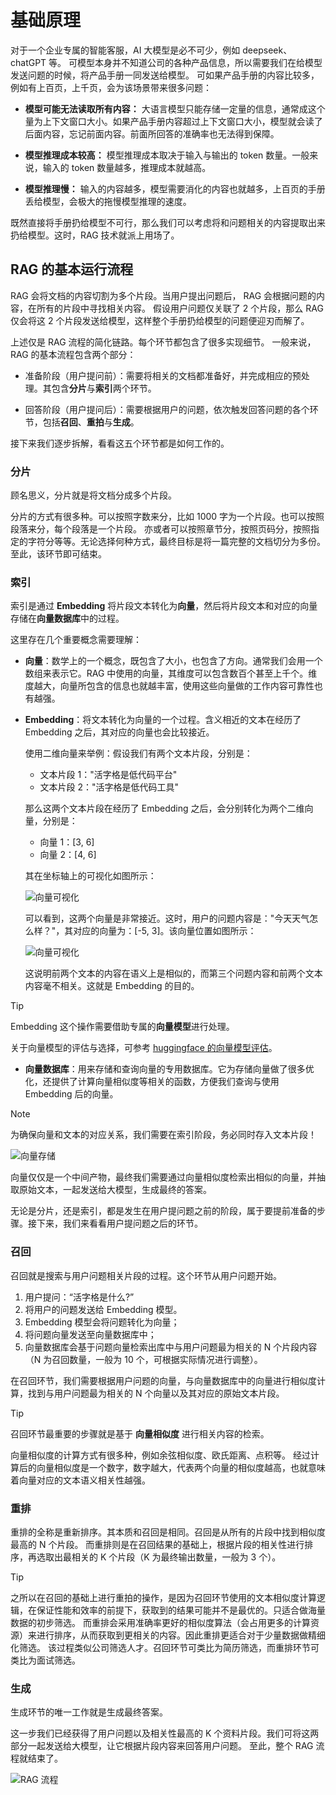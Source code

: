 # 基础原理

对于一个企业专属的智能客服，AI 大模型是必不可少，例如 deepseek、chatGPT 等。
可模型本身并不知道公司的各种产品信息，所以需要我们在给模型发送问题的时候，将产品手册一同发送给模型。
可如果产品手册的内容比较多，例如有上百页，上千页，会为该场景带来很多问题：

- **模型可能无法读取所有内容：** 大语言模型只能存储一定量的信息，通常成这个量为上下文窗口大小。如果产品手册内容超过上下文窗口大小，模型就会读了后面内容，忘记前面内容。前面所回答的准确率也无法得到保障。

- **模型推理成本较高：** 模型推理成本取决于输入与输出的 token 数量。一般来说，输入的 token 数量越多，推理成本就越高。

- **模型推理慢：** 输入的内容越多，模型需要消化的内容也就越多，上百页的手册丢给模型，会极大的拖慢模型推理的速度。

既然直接将手册扔给模型不可行，那么我们可以考虑将和问题相关的内容提取出来扔给模型。这时，RAG 技术就派上用场了。

## RAG 的基本运行流程

RAG 会将文档的内容切割为多个片段。当用户提出问题后， RAG 会根据问题的内容，在所有的片段中寻找相关内容。
假设用户问题仅关联了 2 个片段，那么 RAG 仅会将这 2 个片段发送给模型，这样整个手册扔给模型的问题便迎刃而解了。

上述仅是 RAG 流程的简化链路。每个环节都包含了很多实现细节。
一般来说，RAG 的基本流程包含两个部分：

- 准备阶段（用户提问前）：需要将相关的文档都准备好，并完成相应的预处理。其包含**分片**与**索引**两个环节。

- 回答阶段（用户提问后）：需要根据用户的问题，依次触发回答问题的各个环节，包括**召回**、**重拍**与**生成**。

接下来我们逐步拆解，看看这五个环节都是如何工作的。

### 分片

顾名思义，分片就是将文档分成多个片段。

分片的方式有很多种。可以按照字数来分，比如 1000 字为一个片段。也可以按照段落来分，每个段落是一个片段。
亦或者可以按照章节分，按照页码分，按照指定的字符分等等。无论选择何种方式，最终目标是将一篇完整的文档切分为多份。至此，该环节即可结束。

### 索引

索引是通过 **Embedding** 将片段文本转化为**向量**，然后将片段文本和对应的向量存储在**向量数据库**中的过程。

这里存在几个重要概念需要理解：

- **向量**：数学上的一个概念，既包含了大小，也包含了方向。通常我们会用一个数组来表示它。RAG 中使用的向量，其维度可以包含数百个甚至上千个。维度越大，向量所包含的信息也就越丰富，使用这些向量做的工作内容可靠性也有越强。

- **Embedding**：将文本转化为向量的一个过程。含义相近的文本在经历了 Embedding 之后，其对应的向量也会比较接近。

  使用二维向量来举例：假设我们有两个文本片段，分别是：
  
  - 文本片段 1："活字格是低代码平台"
  - 文本片段 2："活字格是低代码工具"
  
  那么这两个文本片段在经历了 Embedding 之后，会分别转化为两个二维向量，分别是：
  
  - 向量 1：[3, 6]
  - 向量 2：[4, 6]
  
  其在坐标轴上的可视化如图所示：

  ![向量可视化](../images/vector-example-1.png "相似向量示例")

  可以看到，这两个向量是非常接近。这时，用户的问题内容是："今天天气怎么样？"，其对应的向量为：[-5, 3]。该向量位置如图所示：

  ![向量可视化](../images/vector-example-2.png "不相似向量示例")

  这说明前两个文本的内容在语义上是相似的，而第三个问题内容和前两个文本内容毫不相关。这就是 Embedding 的目的。

> [!TIP]
> Embedding 这个操作需要借助专属的**向量模型**进行处理。
>
> 关于向量模型的评估与选择，可参考 [huggingface 的向量模型评估](https://huggingface.co/spaces/mteb/leaderboard)。

- **向量数据库**：用来存储和查询向量的专用数据库。它为存储向量做了很多优化，还提供了计算向量相似度等相关的函数，方便我们查询与使用 Embedding 后的向量。



> [!NOTE]
> 为确保向量和文本的对应关系，我们需要在索引阶段，务必同时存入文本片段！
>
> ![向量存储](../images/vector-text-save.png "向量存储")
>
> 向量仅仅是一个中间产物，最终我们需要通过向量相似度检索出相似的向量，并抽取原始文本，一起发送给大模型，生成最终的答案。

无论是分片，还是索引，都是发生在用户提问题之前的阶段，属于要提前准备的步骤。接下来，我们来看看用户提问题之后的环节。

### 召回

召回就是搜索与用户问题相关片段的过程。这个环节从用户问题开始。

1. 用户提问：“活字格是什么?”
2. 将用户的问题发送给 Embedding 模型。
3. Embedding 模型会将问题转化为向量；
4. 将问题向量发送至向量数据库中；
5. 向量数据库会基于问题向量检索出库中与用户问题最为相关的 N 个片段内容（N 为召回数量，一般为 10 个，可根据实际情况进行调整）。

在召回环节，我们需要根据用户问题的向量，与向量数据库中的向量进行相似度计算，找到与用户问题最为相关的 N 个向量以及其对应的原始文本片段。

> [!TIP]
>召回环节最重要的步骤就是基于 **向量相似度** 进行相关内容的检索。
>
>向量相似度的计算方式有很多种，例如余弦相似度、欧氏距离、点积等。
>经过计算后的向量相似度是一个数字，数字越大，代表两个向量的相似度越高，也就意味着向量对应的文本语义相关性越强。

### 重排

重排的全称是重新排序。其本质和召回是相同。召回是从所有的片段中找到相似度最高的 N 个片段。
而重排则是在召回结果的基础上，根据片段的相关性进行排序，再选取出最相关的 K 个片段（K 为最终输出数量，一般为 3 个）。

> [!TIP]
>之所以在召回的基础上进行重拍的操作，是因为召回环节使用的文本相似度计算逻辑，在保证性能和效率的前提下，获取到的结果可能并不是最优的。只适合做海量数据的初步筛选。
>而重排会采用准确率更好的相似度算法（会占用更多的计算资源）来进行排序，从而获取到更相关的内容。因此重排更适合对于少量数据做精细化筛选。
>该过程类似公司筛选人才。召回环节可类比为简历筛选，而重排环节可类比为面试筛选。

### 生成

生成环节的唯一工作就是生成最终答案。

这一步我们已经获得了用户问题以及相关性最高的 K 个资料片段。我们可将这两部分一起发送给大模型，让它根据片段内容来回答用户问题。
至此，整个 RAG 流程就结束了。

![RAG 流程](../images/rag-process.png "RAG 整体流程")

